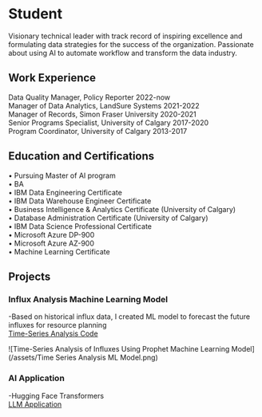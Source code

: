 # Student
Visionary technical leader with track record of inspiring excellence and formulating data strategies for the success of the organization. Passionate about using AI to automate workflow and transform the data industry.  

## Work Experience
Data Quality Manager,       Policy Reporter 						2022-now \
Manager of Data Analytics,  LandSure Systems     	2021-2022 \
Manager of Records,         Simon Fraser University 				2020-2021 \
Senior Programs Specialist, University of Calgary 					2017-2020 \
Program Coordinator,        University of Calgary 					2013-2017 
 
## Education and Certifications
•	Pursuing Master of AI program    
•	BA     
•	IBM Data Engineering Certificate \
•	IBM Data Warehouse Engineer Certificate    
•	Business Intelligence & Analytics Certificate (University of Calgary) \
•	Database Administration Certificate (University of Calgary) \
•	IBM Data Science Professional Certificate \
•	Microsoft Azure DP-900 \
•	Microsoft Azure AZ-900  \
•	Machine Learning Certificate  

## Projects
### Influx Analysis Machine Learning Model

  -Based on historical influx data, I created ML model to forecast the future influxes for resource planning  
  [Time-Series Analysis Code](https://github.com/mengjin2211/github-portfolio-JM/blob/main/sample%20code/Time-series%20Analysis%20Model)  
  
  ![Time-Series Analysis of Influxes Using Prophet Machine Learning Model](/assets/Time Series Analysis ML Model.png)  
  
### AI Application   
 -Hugging Face Transformers  
 [LLM Application](https://github.com/mengjin2211/github-portfolio-JM/blob/main/sample%20code/AI-Transformers)    
